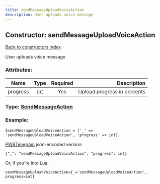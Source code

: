 ```yaml
---
title: sendMessageUploadVoiceAction
description: User uploads voice message
---
```

## Constructor: sendMessageUploadVoiceAction  
[Back to constructors index](index.md)



User uploads voice message

### Attributes:

| Name     |    Type       | Required | Description |
|----------|:-------------:|:--------:|------------:|
|progress|[int](../types/int.md) | Yes|Upload progress in percents|



### Type: [SendMessageAction](../types/SendMessageAction.md)


### Example:

```
$sendMessageUploadVoiceAction = ['_' => 'sendMessageUploadVoiceAction', 'progress' => int];
```  

[PWRTelegram](https://pwrtelegram.xyz) json-encoded version:

```
{"_": "sendMessageUploadVoiceAction", "progress": int}
```


Or, if you're into Lua:  


```
sendMessageUploadVoiceAction={_='sendMessageUploadVoiceAction', progress=int}

```


